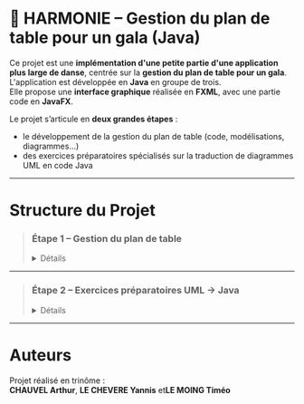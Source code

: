 # 🎼 HARMONIE – Gestion du plan de table pour un gala (Java)

Ce projet est une **implémentation d'une petite partie d'une application plus large de danse**, centrée sur la **gestion du plan de table pour un gala**.  
L'application est développée en **Java** en groupe de trois.  
Elle propose une **interface graphique** réalisée en **FXML**, avec une partie code en **JavaFX**.

Le projet s’articule en **deux grandes étapes** :
- le développement de la gestion du plan de table (code, modélisations, diagrammes…)
- des exercices préparatoires spécialisés sur la traduction de diagrammes UML en code Java

---

# Structure du Projet

> ### **Étape 1 – Gestion du plan de table**
> <details> <summary>Détails</summary>
>
>> Cette étape regroupe :
>> - Tout le **code source Java** pour la gestion des tables, invités, placement, etc.
>> - L’**interface graphique** en FXML et son intégration JavaFX
>> - Les **modélisations UML** : diagrammes de classes, de séquence, etc.
>> - Les documents d’**analyse et conception**
>> 
>> 🔗 [Dossier Application](https://github.com/yannislechevere/SAE-2.01/tree/master/Exercices)
>
> </details>

---

> ### **Étape 2 – Exercices préparatoires UML → Java**
> <details> <summary>Détails</summary>
>
>> Cette partie contient des exercices pour :
>> - Lire et comprendre des **diagrammes UML**
>> - Traduire ces diagrammes en **code Java**
>> - Mettre en œuvre des structures de classes, relations, comportements selon les modèles
>> 
>> 🔗 [Dossier Exercices UML](https://github.com/yannislechevere/SAE-2.01/tree/master/Exercices)
>
> </details>

---

# Auteurs

Projet réalisé en trinôme :   
**CHAUVEL Arthur**, **LE CHEVERE Yannis** et**LE MOING Timéo**
